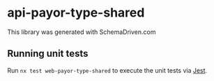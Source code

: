 
# api-payor-type-shared

This library was generated with SchemaDriven.com

## Running unit tests

Run `nx test web-payor-type-shared` to execute the unit tests via [Jest](https://jestjs.io).


